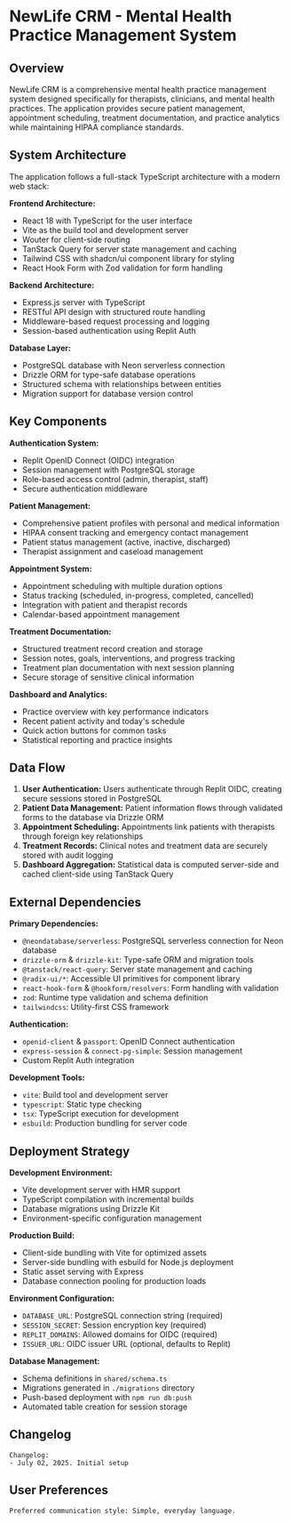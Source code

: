 # NewLife CRM - Mental Health Practice Management System

## Overview

NewLife CRM is a comprehensive mental health practice management system designed specifically for therapists, clinicians, and mental health practices. The application provides secure patient management, appointment scheduling, treatment documentation, and practice analytics while maintaining HIPAA compliance standards.

## System Architecture

The application follows a full-stack TypeScript architecture with a modern web stack:

**Frontend Architecture:**

- React 18 with TypeScript for the user interface
- Vite as the build tool and development server
- Wouter for client-side routing
- TanStack Query for server state management and caching
- Tailwind CSS with shadcn/ui component library for styling
- React Hook Form with Zod validation for form handling

**Backend Architecture:**

- Express.js server with TypeScript
- RESTful API design with structured route handling
- Middleware-based request processing and logging
- Session-based authentication using Replit Auth

**Database Layer:**

- PostgreSQL database with Neon serverless connection
- Drizzle ORM for type-safe database operations
- Structured schema with relationships between entities
- Migration support for database version control

## Key Components

**Authentication System:**

- Replit OpenID Connect (OIDC) integration
- Session management with PostgreSQL storage
- Role-based access control (admin, therapist, staff)
- Secure authentication middleware

**Patient Management:**

- Comprehensive patient profiles with personal and medical information
- HIPAA consent tracking and emergency contact management
- Patient status management (active, inactive, discharged)
- Therapist assignment and caseload management

**Appointment System:**

- Appointment scheduling with multiple duration options
- Status tracking (scheduled, in-progress, completed, cancelled)
- Integration with patient and therapist records
- Calendar-based appointment management

**Treatment Documentation:**

- Structured treatment record creation and storage
- Session notes, goals, interventions, and progress tracking
- Treatment plan documentation with next session planning
- Secure storage of sensitive clinical information

**Dashboard and Analytics:**

- Practice overview with key performance indicators
- Recent patient activity and today's schedule
- Quick action buttons for common tasks
- Statistical reporting and practice insights

## Data Flow

1. **User Authentication:** Users authenticate through Replit OIDC, creating secure sessions stored in PostgreSQL
2. **Patient Data Management:** Patient information flows through validated forms to the database via Drizzle ORM
3. **Appointment Scheduling:** Appointments link patients with therapists through foreign key relationships
4. **Treatment Records:** Clinical notes and treatment data are securely stored with audit logging
5. **Dashboard Aggregation:** Statistical data is computed server-side and cached client-side using TanStack Query

## External Dependencies

**Primary Dependencies:**

- `@neondatabase/serverless`: PostgreSQL serverless connection for Neon database
- `drizzle-orm` & `drizzle-kit`: Type-safe ORM and migration tools
- `@tanstack/react-query`: Server state management and caching
- `@radix-ui/*`: Accessible UI primitives for component library
- `react-hook-form` & `@hookform/resolvers`: Form handling with validation
- `zod`: Runtime type validation and schema definition
- `tailwindcss`: Utility-first CSS framework

**Authentication:**

- `openid-client` & `passport`: OpenID Connect authentication
- `express-session` & `connect-pg-simple`: Session management
- Custom Replit Auth integration

**Development Tools:**

- `vite`: Build tool and development server
- `typescript`: Static type checking
- `tsx`: TypeScript execution for development
- `esbuild`: Production bundling for server code

## Deployment Strategy

**Development Environment:**

- Vite development server with HMR support
- TypeScript compilation with incremental builds
- Database migrations using Drizzle Kit
- Environment-specific configuration management

**Production Build:**

- Client-side bundling with Vite for optimized assets
- Server-side bundling with esbuild for Node.js deployment
- Static asset serving with Express
- Database connection pooling for production loads

**Environment Configuration:**

- `DATABASE_URL`: PostgreSQL connection string (required)
- `SESSION_SECRET`: Session encryption key (required)
- `REPLIT_DOMAINS`: Allowed domains for OIDC (required)
- `ISSUER_URL`: OIDC issuer URL (optional, defaults to Replit)

**Database Management:**

- Schema definitions in `shared/schema.ts`
- Migrations generated in `./migrations` directory
- Push-based deployment with `npm run db:push`
- Automated table creation for session storage

## Changelog

```
Changelog:
- July 02, 2025. Initial setup
```

## User Preferences

```
Preferred communication style: Simple, everyday language.
```
